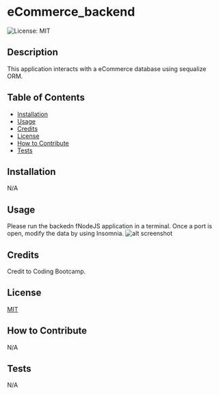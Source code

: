 # eCommerce_backend
![License: MIT](https://img.shields.io/badge/License-MIT-yellow.svg)

## Description

This application interacts with a eCommerce database using sequalize ORM.

## Table of Contents

- [Installation](#installation)
- [Usage](#usage)
- [Credits](#credits)
- [License](#license)
- [How to Contribute](#how%20to%20contribute)
- [Tests](#tests)

## Installation

N/A

## Usage

Please run the backedn fNodeJS application in a terminal. Once a port is open, modify the data by using Insomnia.
![alt screenshot](./image.gif)

## Credits

Credit to Coding Bootcamp.

## License
[MIT](https://opensource.org/licenses/MIT)

## How to Contribute

N/A

## Tests

N/A